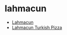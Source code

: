 # lahmacun

 * [Lahmacun](../index/l/lahmacun-51198810.json)
 * [Lahmacun Turkish Pizza](../index/l/lahmacun-turkish-pizza.json)
